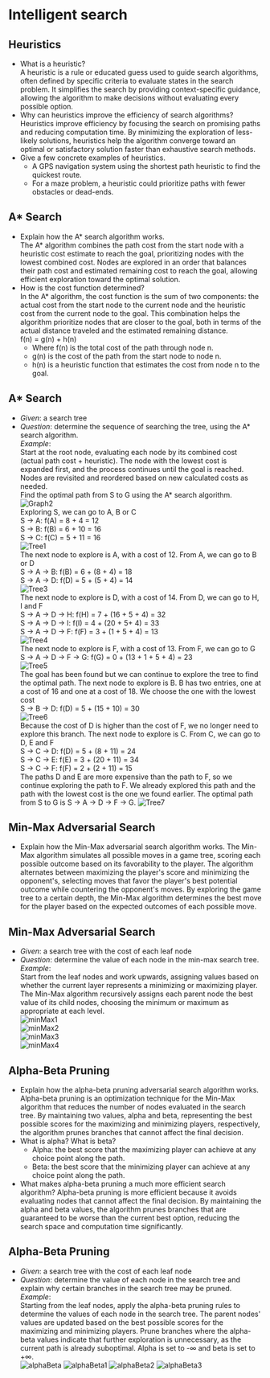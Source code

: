 # Intelligent search

## Heuristics
* What is a heuristic? <br>
A heuristic is a rule or educated guess used to guide search algorithms, often defined by specific criteria to evaluate states in the search problem. It simplifies the search by providing context-specific guidance, allowing the algorithm to make decisions without evaluating every possible option​. 
* Why can heuristics improve the efficiency of search algorithms?<br>
Heuristics improve efficiency by focusing the search on promising paths and reducing computation time. By minimizing the exploration of less-likely solutions, heuristics help the algorithm converge toward an optimal or satisfactory solution faster than exhaustive search methods.
* Give a few concrete examples of heuristics.
    * A GPS navigation system using the shortest path heuristic to find the quickest route.
    * For a maze problem, a heuristic could prioritize paths with fewer obstacles or dead-ends.

## A* Search
* Explain how the A* search algorithm works. <br>
The A* algorithm combines the path cost from the start node with a heuristic cost estimate to reach the goal, prioritizing nodes with the lowest combined cost. Nodes are explored in an order that balances their path cost and estimated remaining cost to reach the goal, allowing efficient exploration toward the optimal solution​.
* How is the cost function determined? <br>
In the A* algorithm, the cost function is the sum of two components: the actual cost from the start node to the current node and the heuristic cost from the current node to the goal. This combination helps the algorithm prioritize nodes that are closer to the goal, both in terms of the actual distance traveled and the estimated remaining distance​. <br>
f(n) = g(n) + h(n)
    * Where f(n) is the total cost of the path through node n.
    * g(n) is the cost of the path from the start node to node n.
    * h(n) is a heuristic function that estimates the cost from node n to the goal.


## A* Search
* *Given*: a search tree
* *Question*: determine the sequence of searching the tree, using the A* search algorithm. <br>
*Example*: <br>
Start at the root node, evaluating each node by its combined cost (actual path cost + heuristic). The node with the lowest cost is expanded first, and the process continues until the goal is reached. Nodes are revisited and reordered based on new calculated costs as needed​. <br>
Find the optimal path from S to G using the A* search algorithm. <br>
![Graph2](image-1.png) <br>
Exploring S, we can go to A, B or C<br>
S -> A: f(A) = 8 + 4 = 12<br>
S -> B: f(B) = 6 + 10 = 16<br>
S -> C: f(C) = 5 + 11 = 16<br>
![Tree1](image-2.png) <br>
The next node to explore is A, with a cost of 12. From A, we can go to B or D<br>
S -> A -> B: f(B) = 6 + (8 + 4) = 18<br>
S -> A -> D: f(D) = 5 + (5 + 4) = 14<br>
![Tree3](image-3.png) <br>
The next node to explore is D, with a cost of 14. From D, we can go to H, I and F<br>
S -> A -> D -> H: f(H) = 7 + (16 + 5 + 4) = 32<br>
S -> A -> D -> I: f(I) = 4 + (20 + 5+ 4) = 33<br>
S -> A -> D -> F: f(F) = 3 + (1 + 5 + 4) = 13<br>
![Tree4](image-4.png) <br>
The next node to explore is F, with a cost of 13. From F, we can go to G<br>
S -> A -> D -> F -> G: f(G) = 0 + (13 + 1 + 5 + 4) = 23<br>
![Tree5](image-5.png) <br>
The goal has been found but we can continue to explore the tree to find the optimal path. The next node to explore is B. B has two entries, one at a cost of 16 and one at a cost of 18. We choose the one with the lowest cost<br>
S -> B -> D: f(D) = 5 + (15 + 10) = 30<br>
![Tree6](image-6.png) <br>
Because the cost of D is higher than the cost of F, we no longer need to explore this branch. The next node to explore is C. From C, we can go to D, E and F<br>
S -> C -> D: f(D) = 5 + (8 + 11) = 24<br>
S -> C -> E: f(E) = 3 + (20 + 11) = 34<br>
S -> C -> F: f(F) = 2 + (2 + 11) = 15<br>
The paths D and E are more expensive than the path to F, so we continue exploring the path to F. We already explored this path and the path with the lowest cost is the one we found earlier. The optimal path from S to G is S -> A -> D -> F -> G.
![Tree7](image-8.png) <br>

## Min-Max Adversarial Search
* Explain how the Min-Max adversarial search algorithm works.
The Min-Max algorithm simulates all possible moves in a game tree, scoring each possible outcome based on its favorability to the player. The algorithm alternates between maximizing the player's score and minimizing the opponent's, selecting moves that favor the player's best potential outcome while countering the opponent's moves. By exploring the game tree to a certain depth, the Min-Max algorithm determines the best move for the player based on the expected outcomes of each possible move.

## Min-Max Adversarial Search
* *Given*: a search tree with the cost of each leaf node
* *Question*: determine the value of each node in the min-max search tree.
*Example*: <br>
Start from the leaf nodes and work upwards, assigning values based on whether the current layer represents a minimizing or maximizing player. The Min-Max algorithm recursively assigns each parent node the best value of its child nodes, choosing the minimum or maximum as appropriate at each level​.<br>
![minMax1](image-9.png)<br>
![minMax2](image-10.png)<br>
![minMax3](image-11.png)<br>
![minMax4](image-12.png)<br>

## Alpha-Beta Pruning
* Explain how the alpha-beta pruning adversarial search algorithm works.
Alpha-beta pruning is an optimization technique for the Min-Max algorithm that reduces the number of nodes evaluated in the search tree. By maintaining two values, alpha and beta, representing the best possible scores for the maximizing and minimizing players, respectively, the algorithm prunes branches that cannot affect the final decision.
* What is alpha? What is beta?
    * Alpha: the best score that the maximizing player can achieve at any choice point along the path.
    * Beta: the best score that the minimizing player can achieve at any choice point along the path.
* What makes alpha-beta pruning a much more efficient search algorithm?
Alpha-beta pruning is more efficient because it avoids evaluating nodes that cannot affect the final decision. By maintaining the alpha and beta values, the algorithm prunes branches that are guaranteed to be worse than the current best option, reducing the search space and computation time significantly.

## Alpha-Beta Pruning
* *Given*: a search tree with the cost of each leaf node
* *Question*: determine the value of each node in the search tree and explain why certain branches in the search tree may be pruned.
*Example*: <br>
Starting from the leaf nodes, apply the alpha-beta pruning rules to determine the values of each node in the search tree. The parent nodes' values are updated based on the best possible scores for the maximizing and minimizing players. Prune branches where the alpha-beta values indicate that further exploration is unnecessary, as the current path is already suboptimal​.
Alpha is set to -∞ and beta is set to +∞. <br>
![alphaBeta](image-13.png)
![alphaBeta1](image-14.png)
![alphaBeta2](image-15.png)
![alphaBeta3](image-16.png)